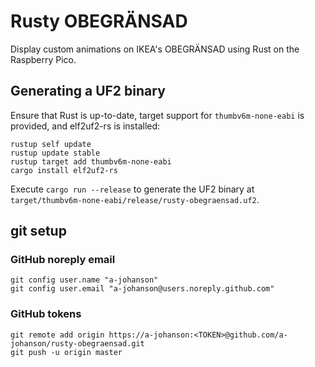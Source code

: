# Rusty OBEGRÄNSAD
Display custom animations on IKEA's OBEGRÄNSAD using Rust on the Raspberry Pico.

## Generating a UF2 binary
Ensure that Rust is up-to-date, target support for `thumbv6m-none-eabi` is provided, and elf2uf2-rs is installed:
```
rustup self update
rustup update stable
rustup target add thumbv6m-none-eabi
cargo install elf2uf2-rs
```

Execute `cargo run --release` to generate the UF2 binary at `target/thumbv6m-none-eabi/release/rusty-obegraensad.uf2`.


## git setup

### GitHub noreply email
```
git config user.name "a-johanson"
git config user.email "a-johanson@users.noreply.github.com"
```

### GitHub tokens
```
git remote add origin https://a-johanson:<TOKEN>@github.com/a-johanson/rusty-obegraensad.git
git push -u origin master
```
